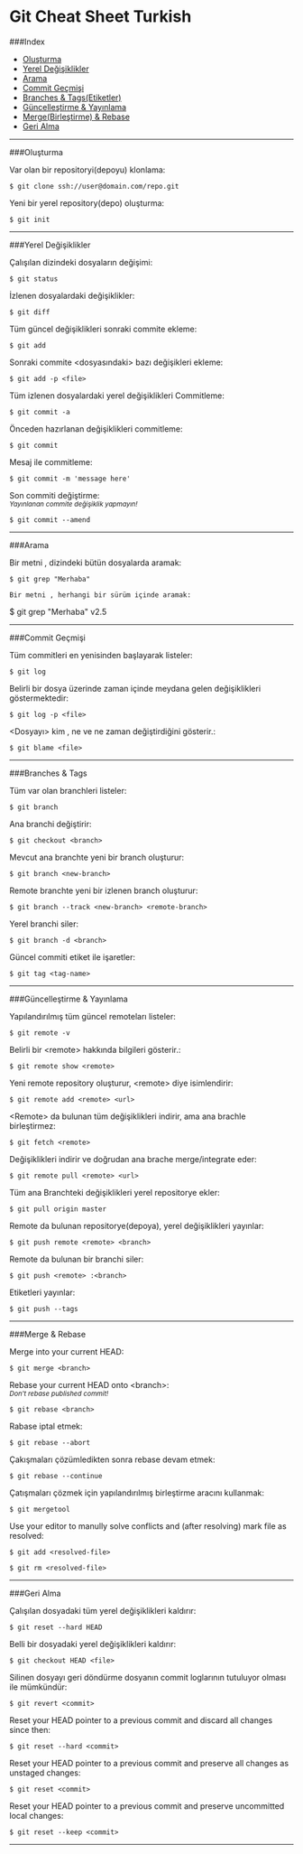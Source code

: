 Git Cheat Sheet Turkish
===============


###Index
* [Oluşturma](#oluşturma)
* [Yerel Değişiklikler](#yerel-değişiklikler)
* [Arama](#arama)
* [Commit Geçmişi](#commit-geçmişi)
* [Branches & Tags(Etiketler)](#branches--tags)
* [Güncelleştirme & Yayınlama](#güncelleştirme--yayınlama)
* [Merge(Birleştirme) & Rebase](#merge--rebase)
* [Geri Alma](#geri-alma)

<hr>
###Oluşturma

Var olan bir repositoryi(depoyu) klonlama:
```
$ git clone ssh://user@domain.com/repo.git
```

Yeni bir yerel repository(depo) oluşturma:
```
$ git init
```

<hr>
###Yerel Değişiklikler

Çalışılan dizindeki dosyaların değişimi:
```
$ git status
```

İzlenen dosyalardaki değişiklikler:
```
$ git diff
```

Tüm güncel değişiklikleri sonraki commite ekleme:
```
$ git add
```

Sonraki commite &lt;dosyasındaki&gt; bazı değişikleri ekleme:
```
$ git add -p <file>
```

Tüm izlenen dosyalardaki yerel değişiklikleri Commitleme:
```
$ git commit -a
```

Önceden hazırlanan değişiklikleri commitleme:
```
$ git commit
```

Mesaj ile commitleme:
```
$ git commit -m 'message here'
```

Son commiti değiştirme:<br>
<em><sub>Yayınlanan commite değişiklik yapmayın!</sub></em>
```
$ git commit --amend
```

<hr>
###Arama

Bir metni , dizindeki bütün dosyalarda aramak:
```
$ git grep "Merhaba"

Bir metni , herhangi bir sürüm içinde aramak:
```
$ git grep "Merhaba" v2.5


<hr>
###Commit Geçmişi

Tüm commitleri en yenisinden başlayarak listeler:
```
$ git log
```

Belirli bir dosya üzerinde zaman içinde meydana gelen değişiklikleri göstermektedir:
```
$ git log -p <file>
```
&lt;Dosyayı&gt; kim , ne ve ne zaman değiştirdiğini gösterir.:
```
$ git blame <file>
```

<hr>
###Branches & Tags

Tüm var olan branchleri listeler:
```
$ git branch
```

Ana branchi değiştirir:
```
$ git checkout <branch>
```

Mevcut ana branchte yeni bir branch oluşturur:
```
$ git branch <new-branch>
```

Remote branchte yeni bir izlenen branch oluşturur:
```
$ git branch --track <new-branch> <remote-branch>
```

Yerel branchi siler:
```
$ git branch -d <branch>
```

Güncel commiti etiket ile işaretler:
```
$ git tag <tag-name>
```

<hr>
###Güncelleştirme & Yayınlama

Yapılandırılmış tüm güncel remoteları listeler:
```
$ git remote -v
```

Belirli bir &lt;remote&gt; hakkında bilgileri gösterir.:
```
$ git remote show <remote>
```

Yeni remote repository oluşturur, &lt;remote&gt; diye isimlendirir:
```
$ git remote add <remote> <url>
```

&lt;Remote&gt; da bulunan tüm değişiklikleri indirir, ama ana brachle birleştirmez:
```
$ git fetch <remote>
```

Değişiklikleri indirir ve doğrudan ana brache merge/integrate eder:
```
$ git remote pull <remote> <url>
```

Tüm ana Branchteki değişiklikleri yerel repositorye ekler:
```
$ git pull origin master
```

Remote da bulunan repositorye(depoya), yerel değişiklikleri yayınlar:
```
$ git push remote <remote> <branch>
```

Remote da bulunan bir branchi siler:
```
$ git push <remote> :<branch>
```

Etiketleri yayınlar:
```
$ git push --tags
```

<hr>
###Merge & Rebase

Merge <branch> into your current HEAD:
```
$ git merge <branch>
```

Rebase your current HEAD onto &lt;branch&gt;:<br>
<em><sub>Don't rebase published commit!</sub></em>
```
$ git rebase <branch>
```

Rabase iptal etmek:
```
$ git rebase --abort
```

Çakışmaları çözümledikten sonra rebase devam etmek:
```
$ git rebase --continue
```

Çatışmaları çözmek için yapılandırılmış birleştirme aracını kullanmak:
```
$ git mergetool
```

Use your editor to manully solve conflicts and (after resolving) mark file as resolved:
```
$ git add <resolved-file>
```
```
$ git rm <resolved-file>
```

<hr>
###Geri Alma

Çalışılan dosyadaki tüm yerel değişiklikleri kaldırır:
```
$ git reset --hard HEAD
```

Belli bir dosyadaki yerel değişiklikleri kaldırır:
```
$ git checkout HEAD <file>
```

Silinen dosyayı geri döndürme dosyanın commit loglarının tutuluyor olması ile mümkündür:
```
$ git revert <commit>
```

Reset your HEAD pointer to a previous commit and discard all changes since then:
```
$ git reset --hard <commit>
```

Reset your HEAD pointer to a previous commit and preserve all changes as unstaged changes:
```
$ git reset <commit>
```

Reset your HEAD pointer to a previous commit and preserve uncommitted local changes:
```
$ git reset --keep <commit>
```

<hr>
